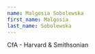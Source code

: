 ```yaml
---
name: Malgosia Sobolewska
first_name: Malgosia
last_name: Sobolewska
---
```


CfA - Harvard & Smithsonian
